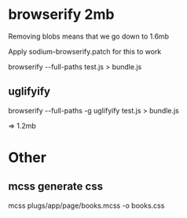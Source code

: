 # browserify 2mb

Removing blobs means that we go down to 1.6mb

Apply sodium-browserify.patch for this to work

browserify --full-paths test.js > bundle.js

## uglifyify

browserify --full-paths -g uglifyify test.js > bundle.js

=> 1.2mb

# Other

## mcss generate css

mcss plugs/app/page/books.mcss -o books.css


